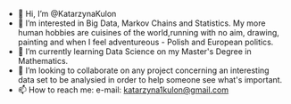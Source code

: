 - 👋 Hi, I’m @KatarzynaKulon
- 👀 I’m interested in Big Data, Markov Chains and Statistics. My more human hobbies are cuisines of the world,running with no aim, drawing, painting and when I feel adventureous - Polish and European politics.
- 🌱 I’m currently learning Data Science on my Master's Degree in Mathematics.
- 💞️ I’m looking to collaborate on any project concerning an interesting data set to be analysied in order to help someone see what's important.  
- 📫 How to reach me: e-mail: katarzyna1kulon@gmail.com

<!---
KatarzynaKulon/KatarzynaKulon is a ✨ special ✨ repository because its `README.md` (this file) appears on your GitHub profile.
You can click the Preview link to take a look at your changes.
--->
